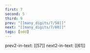 ```yaml
---
first: 7
second: 5
third: 9
prev: "[[many_digits/7/58]]"
next: "[[many_digits/7/60]]"
tags: [odd]
---
```

prev2-in-text: [[57]]
next2-in-text: [[61]]
